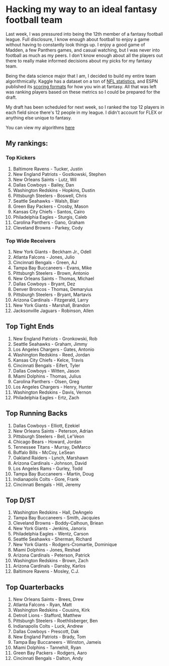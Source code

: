 # Hacking my way to an ideal fantasy football team

Last week, I was pressured into being the 12th member of a fantasy football league. Full disclosure, I know enough about football to enjoy a game without having to constantly look things up. I enjoy a good game of Madden, a few Panthers games, and casual watching, but I was never into football as much as my peers. I don't know enough about all the players out there to really make informed decisions about my picks for my fantasy team.

Being the data science major that I am, I decided to build my entire team algorithmically. Kaggle has a dataset on a ton of [NFL statistics](https://www.kaggle.com/kendallgillies/nflstatistics), and ESPN published its [scoring formats](http://games.espn.com/ffl/resources/help/content?name=scoring-formats) for how you win at fantasy. All that was left was ranking players based on these metrics so I could be prepared for the draft.

My draft has been scheduled for next week, so I ranked the top 12 players in each field since there's 12 people in my league. I didn't account for FLEX or anything else unique to fantasy.

You can view my algorithms [here](https://github.com/andykamath/NFL-data-hacking/blob/master/Data%20Hacking.ipynb)

## My rankings:

### Top Kickers
1. Baltimore Ravens - Tucker, Justin 
2. New England Patriots - Gostkowski, Stephen 
3. New Orleans Saints - Lutz, Wil 
4. Dallas Cowboys - Bailey, Dan 
5. Washington Redskins - Hopkins, Dustin 
6. Pittsburgh Steelers - Boswell, Chris 
7. Seattle Seahawks - Walsh, Blair 
8. Green Bay Packers - Crosby, Mason 
9. Kansas City Chiefs - Santos, Cairo 
10. Philadelphia Eagles - Sturgis, Caleb 
11. Carolina Panthers - Gano, Graham 
12. Cleveland Browns - Parkey, Cody

### Top Wide Receivers
1. New York Giants - Beckham Jr., Odell
2. Atlanta Falcons - Jones, Julio
3. Cincinnati Bengals - Green, AJ
4. Tampa Bay Buccaneers - Evans, Mike
5. Pittsburgh Steelers - Brown, Antonio
6. New Orleans Saints - Thomas, Michael
7. Dallas Cowboys - Bryant, Dez 
8. Denver Broncos - Thomas, Demaryius 
9. Pittsburgh Steelers - Bryant, Martavis 
10. Arizona Cardinals - Fitzgerald, Larry 
11. New York Giants - Marshall, Brandon 
12. Jacksonville Jaguars - Robinson, Allen 

## Top Tight Ends
1. New England Patriots - Gronkowski, Rob 
2. Seattle Seahawks - Graham, Jimmy 
3. Los Angeles Chargers - Gates, Antonio 
4. Washington Redskins - Reed, Jordan 
5. Kansas City Chiefs - Kelce, Travis 
6. Cincinnati Bengals - Eifert, Tyler 
7. Dallas Cowboys - Witten, Jason 
8. Miami Dolphins - Thomas, Julius 
9. Carolina Panthers - Olsen, Greg 
10. Los Angeles Chargers - Henry, Hunter 
11. Washington Redskins - Davis, Vernon 
12. Philadelphia Eagles - Ertz, Zach 

## Top Running Backs
1. Dallas Cowboys - Elliott, Ezekiel 
2. New Orleans Saints - Peterson, Adrian 
3. Pittsburgh Steelers - Bell, Le'Veon 
4. Chicago Bears - Howard, Jordan 
5. Tennessee Titans - Murray, DeMarco 
6. Buffalo Bills - McCoy, LeSean 
7. Oakland Raiders - Lynch, Marshawn
8. Arizona Cardinals - Johnson, David
9. Los Angeles Rams - Gurley, Todd 
10. Tampa Bay Buccaneers - Martin, Doug 
11. Indianapolis Colts - Gore, Frank 
12. Cincinnati Bengals - Hill, Jeremy 

## Top D/ST
1. Washington Redskins - Hall, DeAngelo 
2. Tampa Bay Buccaneers - Smith, Jacquies 
3. Cleveland Browns - Boddy-Calhoun, Briean 
4. New York Giants - Jenkins, Janoris 
5. Philadelphia Eagles - Wentz, Carson
6. Seattle Seahawks - Sherman, Richard
7. New York Giants - Rodgers-Cromartie, Dominique
8. Miami Dolphins - Jones, Reshad 
9. Arizona Cardinals - Peterson, Patrick 
10. Washington Redskins - Brown, Zach 
11. Arizona Cardinals - Dansby, Karlos 
12. Baltimore Ravens - Mosley, C.J.

## Top Quarterbacks
1. New Orleans Saints - Brees, Drew 
2. Atlanta Falcons - Ryan, Matt
3. Washington Redskins - Cousins, Kirk 
4. Detroit Lions - Stafford, Matthew 
5. Pittsburgh Steelers - Roethlisberger, Ben 
6. Indianapolis Colts - Luck, Andrew 
7. Dallas Cowboys - Prescott, Dak 
8. New England Patriots - Brady, Tom 
9. Tampa Bay Buccaneers - Winston, Jameis
10. Miami Dolphins - Tannehill, Ryan 
11. Green Bay Packers - Rodgers, Aaro
12. Cincinnati Bengals - Dalton, Andy 



